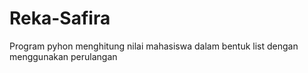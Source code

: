 # Reka-Safira
Program pyhon menghitung nilai mahasiswa dalam bentuk list dengan menggunakan perulangan
